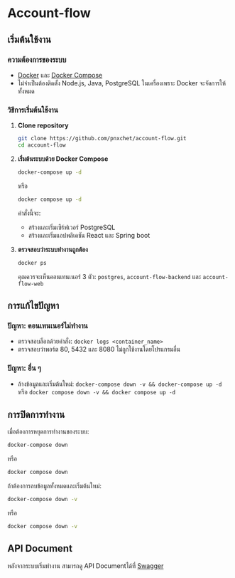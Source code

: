# Account-flow

## เริ่มต้นใช้งาน

### ความต้องการของระบบ
- [Docker](https://www.docker.com/get-started) และ [Docker Compose](https://docs.docker.com/compose/install/)
- ไม่จำเป็นต้องติดตั้ง Node.js, Java, PostgreSQL ในเครื่องเพราะ Docker จะจัดการให้ทั้งหมด

### วิธีการเริ่มต้นใช้งาน

1. **Clone repository**
   ```bash
   git clone https://github.com/pnxchet/account-flow.git
   cd account-flow
   ```

2. **เริ่มต้นระบบด้วย Docker Compose**
   ```bash
   docker-compose up -d
   ```
   หรือ
   ```bash
   docker compose up -d
   ```
   คำสั่งนี้จะ:
   - สร้างและเริ่มเซิร์ฟเวอร์ PostgreSQL
   - สร้างและเริ่มแอปพลิเคชัน React และ Spring boot

3. **ตรวจสอบว่าระบบทำงานถูกต้อง**
   ```bash
   docker ps
   ```
   คุณควรจะเห็นคอนเทนเนอร์ 3 ตัว: `postgres`, `account-flow-backend` และ `account-flow-web`

## การแก้ไขปัญหา

### ปัญหา: คอนเทนเนอร์ไม่ทำงาน
- ตรวจสอบล็อกด้วยคำสั่ง: `docker logs <container_name>`
- ตรวจสอบว่าพอร์ต 80, 5432 และ 8080 ไม่ถูกใช้งานโดยโปรแกรมอื่น

### ปัญหา: อื่น ๆ
- ล้างข้อมูลและเริ่มต้นใหม่: `docker-compose down -v && docker-compose up -d` หรือ `docker compose down -v && docker compose up -d`

## การปิดการทำงาน

เมื่อต้องการหยุดการทำงานของระบบ:
```bash
docker-compose down
```
หรือ
```bash
docker compose down
```

ถ้าต้องการลบข้อมูลทั้งหมดและเริ่มต้นใหม่:
```bash
docker-compose down -v
```
หรือ
```bash
docker compose down -v
```

## API Document
หลังจากระบบเริ่มทำงาน สามารถดู API Documentได้ที่
[Swagger](http://localhost:8080/swagger-ui/index.html)